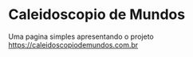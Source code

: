 # Caleidoscopio de Mundos

Uma pagina simples apresentando o projeto https://caleidoscopiodemundos.com.br
